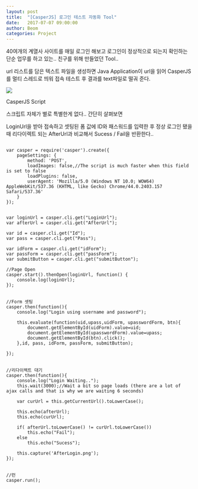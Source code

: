```yaml
---
layout: post
title:  "[CasperJS] 로그인 테스트 자동화 Tool"
date:   2017-07-07 09:00:00
author: Beom
categories: Project
---
```


40여개의 계열사 사이트를 매일 로그인 해보고 로그인이 정상적으로 되는지 확인하는 단순 업무를 하고 있는.. 친구를 위해 만들었던 Tool..

url 리스트를 담은 텍스트 파일을 생성하면 Java Application이 url을 읽어 CasperJS를 멀티 스레드로 띄워 접속 테스트 후 결과를 text파일로 떨궈 준다.

![](https://raw.githubusercontent.com/ntmaster84/ntmaster84.github.io/master/_posts/resource/urlTester.png)


CasperJS Script

스크립트 자체가 별로 특별한게 없다.. 간단히 살펴보면

 LoginUrl을 받아 접속하고 셋팅된 폼 값에 ID와 패스워드를 입력한 후 정상 로그인 됐을 때 리다이렉트 되는
 AfterUrl과 비교해서 Sucess / Fail을 반환한다..
 

```

var casper = require('casper').create({
    pageSettings: {
    	method: 'POST',
    	loadImages: false,//The script is much faster when this field is set to false
        loadPlugins: false,
        userAgent: 'Mozilla/5.0 (Windows NT 10.0; WOW64) AppleWebKit/537.36 (KHTML, like Gecko) Chrome/44.0.2403.157 Safari/537.36'
    }	
});


var loginUrl = casper.cli.get("LoginUrl");
var afterUrl = casper.cli.get("AfterUrl");

var id = casper.cli.get("Id");
var pass = casper.cli.get("Pass");

var idForm = casper.cli.get("idForm");
var passForm = casper.cli.get("passForm");
var submitButton = casper.cli.get("submitButton");

//Page Open
casper.start().thenOpen(loginUrl, function() {
    console.log(loginUrl);
});


//Form 셋팅
casper.then(function(){
    console.log("Login using username and password");
    
    this.evaluate(function(uid,upass,uidForm, upasswordForm, btn){    	
    	document.getElementById(uidForm).value=uid;
		document.getElementById(upasswordForm).value=upass;
		document.getElementById(btn).click();
    },id, pass, idForm, passForm, submitButton);

});


//리다이렉트 대기
casper.then(function(){
    console.log("Login Waiting..");
	this.wait(3000);//Wait a bit so page loads (there are a lot of ajax calls and that is why we are waiting 6 seconds)
	
	var curUrl = this.getCurrentUrl().toLowerCase();
	
	this.echo(afterUrl);
	this.echo(curUrl);
	
	if( afterUrl.toLowerCase() != curUrl.toLowerCase())
		this.echo("Fail");
	else
		this.echo("Sucess");
	
	this.capture('AfterLogin.png');
});


//런
casper.run();
```